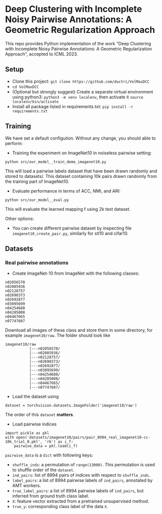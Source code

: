# Deep Clustering with Incomplete Noisy Pairwise Annotations: A Geometric Regularization Approach

This repo provides Python implementation of the work "Deep Clustering with Incomplete Noisy Pairwise Annotations: A Geometric Regularization Approach", accepted to ICML 2023.


## Setup

- Clone this project: `git clone https://github.com/ductri/VolMaxDCC`
- `cd VolMaxDCC`
- (Optional but strongly suggest) Create a separate virtual environment using python3: `python3 -m venv localenv`, then activate it `source localenv/bin/activate`
- Install all package listed in requirements.txt: `pip install -r requirements.txt`



## Training
We have set a default configution. Without any change, you should able to perform:

- Training the experiment on ImageNet10 in noiseless pairwise setting:
```
python src/our_model__train_demo_imagenet10.py
```
This will load a pairwise labels dataset that have been drawn randomly and stored to datasets/. This dataset containing 10k pairs drawn randomly from the training part of ImageNet10.

- Evaluate performance in terms of ACC, NMI, and ARI:
```
python src/our_model__eval.py
```
This will evaluate the learned mapping f using 2k test dataset.


Other options:
- You can create different pairwise dataset by inspecting file `imagenet10_create_pair.py`, similarly for stl10 and cifar10.

## Datasets

### Real pairwise annotations
- Create ImageNet-10 from ImageNet with the following classes: 
```
n02056570
n02085936
n02128757
n02690373
n02692877
n03095699
n04254680
n04285008
n04467665
n07747607
```
Download all images of these class and store them in some directory, for example `imagenet10/raw`. The folder should look like
```
imagenet10/raw
           |---n02056570/
           |---n02085936/
           |---n02128757/
           |---n02690373/
           |---n02692877/
           |---n03095699/
           |---n04254680/
           |---n04285008/
           |---n04467665/
           |---n07747607/
```
- Load the dataset using
```
dataset = torchvision.datasets.ImageFolder('imagenet10/raw')
```
The order of this `dataset` __matters__.

- Load pairwise indices
```
import pickle as pkl
with open('datasets/imagenet10/pairs/pair_8994_real_imagenet10-cc-10k_trial_0.pkl', 'rb') as i_f:
    pairwise_data = pkl.load(i_f)
```

`pairwise_data` is a `dict` with following keys:

- `shuffle_inds`: a permutation of `range(13000)`. This permutation is used to shuffle order of the `dataset`.
- `ind_pairs`: list of 8994 pairs of indices with respect to `shuffle_inds`.
- `label_pairs`: a list of 8994 pairwise labels of `ind_pairs`, annotated by AMT workers.
- `true_label_pairs`: a list of 8994 pairwise labels of `ind_pairs`, but inferred from ground truth class label.
- `X`: feature vector extracted from a pretrained unsupervised method.
- `true_y`: corresponding class label of the data `X`.

